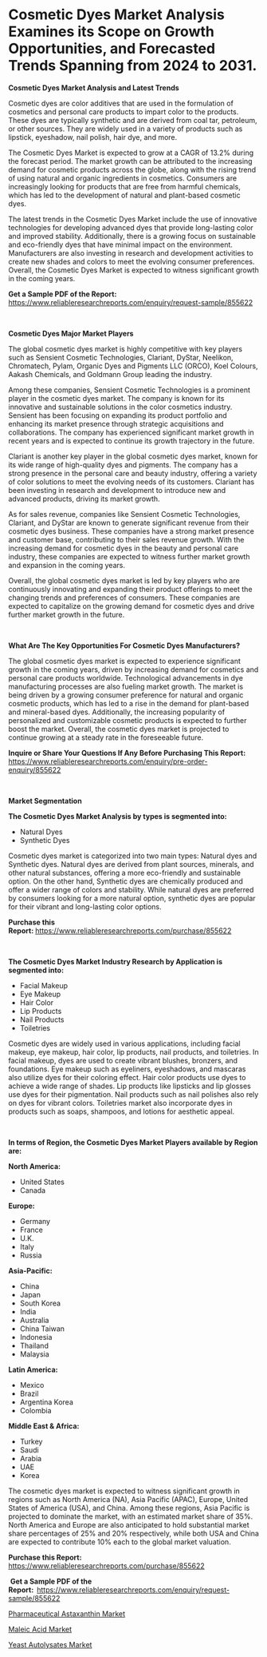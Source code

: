 <p><h1>Cosmetic Dyes Market Analysis Examines its Scope on Growth Opportunities, and Forecasted Trends Spanning from 2024 to 2031.</h1></p><p><strong>Cosmetic Dyes Market Analysis and Latest Trends</strong></p>
<p><p>Cosmetic dyes are color additives that are used in the formulation of cosmetics and personal care products to impart color to the products. These dyes are typically synthetic and are derived from coal tar, petroleum, or other sources. They are widely used in a variety of products such as lipstick, eyeshadow, nail polish, hair dye, and more.</p><p>The Cosmetic Dyes Market is expected to grow at a CAGR of 13.2% during the forecast period. The market growth can be attributed to the increasing demand for cosmetic products across the globe, along with the rising trend of using natural and organic ingredients in cosmetics. Consumers are increasingly looking for products that are free from harmful chemicals, which has led to the development of natural and plant-based cosmetic dyes.</p><p>The latest trends in the Cosmetic Dyes Market include the use of innovative technologies for developing advanced dyes that provide long-lasting color and improved stability. Additionally, there is a growing focus on sustainable and eco-friendly dyes that have minimal impact on the environment. Manufacturers are also investing in research and development activities to create new shades and colors to meet the evolving consumer preferences. Overall, the Cosmetic Dyes Market is expected to witness significant growth in the coming years.</p></p>
<p><strong>Get a Sample PDF of the Report:&nbsp;</strong> <a href="https://www.reliableresearchreports.com/enquiry/request-sample/855622">https://www.reliableresearchreports.com/enquiry/request-sample/855622</a></p>
<p>&nbsp;</p>
<p><strong>Cosmetic Dyes Major Market Players</strong></p>
<p><p>The global cosmetic dyes market is highly competitive with key players such as Sensient Cosmetic Technologies, Clariant, DyStar, Neelikon, Chromatech, Pylam, Organic Dyes and Pigments LLC (ORCO), Koel Colours, Aakash Chemicals, and Goldmann Group leading the industry.</p><p>Among these companies, Sensient Cosmetic Technologies is a prominent player in the cosmetic dyes market. The company is known for its innovative and sustainable solutions in the color cosmetics industry. Sensient has been focusing on expanding its product portfolio and enhancing its market presence through strategic acquisitions and collaborations. The company has experienced significant market growth in recent years and is expected to continue its growth trajectory in the future.</p><p>Clariant is another key player in the global cosmetic dyes market, known for its wide range of high-quality dyes and pigments. The company has a strong presence in the personal care and beauty industry, offering a variety of color solutions to meet the evolving needs of its customers. Clariant has been investing in research and development to introduce new and advanced products, driving its market growth.</p><p>As for sales revenue, companies like Sensient Cosmetic Technologies, Clariant, and DyStar are known to generate significant revenue from their cosmetic dyes business. These companies have a strong market presence and customer base, contributing to their sales revenue growth. With the increasing demand for cosmetic dyes in the beauty and personal care industry, these companies are expected to witness further market growth and expansion in the coming years.</p><p>Overall, the global cosmetic dyes market is led by key players who are continuously innovating and expanding their product offerings to meet the changing trends and preferences of consumers. These companies are expected to capitalize on the growing demand for cosmetic dyes and drive further market growth in the future.</p></p>
<p>&nbsp;</p>
<p><strong>What Are The Key Opportunities For Cosmetic Dyes Manufacturers?</strong></p>
<p><p>The global cosmetic dyes market is expected to experience significant growth in the coming years, driven by increasing demand for cosmetics and personal care products worldwide. Technological advancements in dye manufacturing processes are also fueling market growth. The market is being driven by a growing consumer preference for natural and organic cosmetic products, which has led to a rise in the demand for plant-based and mineral-based dyes. Additionally, the increasing popularity of personalized and customizable cosmetic products is expected to further boost the market. Overall, the cosmetic dyes market is projected to continue growing at a steady rate in the foreseeable future.</p></p>
<p><strong>Inquire or Share Your Questions If Any Before Purchasing This Report:</strong> <a href="https://www.reliableresearchreports.com/enquiry/pre-order-enquiry/855622">https://www.reliableresearchreports.com/enquiry/pre-order-enquiry/855622</a></p>
<p>&nbsp;</p>
<p><strong>Market Segmentation</strong></p>
<p><strong>The Cosmetic Dyes Market Analysis by types is segmented into:</strong></p>
<p><ul><li>Natural Dyes</li><li>Synthetic Dyes</li></ul></p>
<p><p>Cosmetic dyes market is categorized into two main types: Natural dyes and Synthetic dyes. Natural dyes are derived from plant sources, minerals, and other natural substances, offering a more eco-friendly and sustainable option. On the other hand, Synthetic dyes are chemically produced and offer a wider range of colors and stability. While natural dyes are preferred by consumers looking for a more natural option, synthetic dyes are popular for their vibrant and long-lasting color options.</p></p>
<p><strong>Purchase this Report:&nbsp;</strong><a href="https://www.reliableresearchreports.com/purchase/855622">https://www.reliableresearchreports.com/purchase/855622</a></p>
<p>&nbsp;</p>
<p><strong>The Cosmetic Dyes Market Industry Research by Application is segmented into:</strong></p>
<p><ul><li>Facial Makeup</li><li>Eye Makeup</li><li>Hair Color</li><li>Lip Products</li><li>Nail Products</li><li>Toiletries</li></ul></p>
<p><p>Cosmetic dyes are widely used in various applications, including facial makeup, eye makeup, hair color, lip products, nail products, and toiletries. In facial makeup, dyes are used to create vibrant blushes, bronzers, and foundations. Eye makeup such as eyeliners, eyeshadows, and mascaras also utilize dyes for their coloring effect. Hair color products use dyes to achieve a wide range of shades. Lip products like lipsticks and lip glosses use dyes for their pigmentation. Nail products such as nail polishes also rely on dyes for vibrant colors. Toiletries market also incorporate dyes in products such as soaps, shampoos, and lotions for aesthetic appeal.</p></p>
<p>&nbsp;</p>
<p><strong>In terms of Region, the Cosmetic Dyes Market Players available by Region are:</strong></p>
<p>
    <p> <strong> North America: </strong>
        <ul>
            <li>United States</li>
            <li>Canada</li>
        </ul>
        </p> 
    <p> <strong> Europe: </strong>
        <ul>
            <li>Germany</li>
            <li>France</li>
            <li>U.K.</li>
            <li>Italy</li>
            <li>Russia</li>
        </ul>
        </p> 
    <p> <strong> Asia-Pacific: </strong>
        <ul>
            <li>China</li>
            <li>Japan</li>
            <li>South Korea</li>
            <li>India</li>
            <li>Australia</li>
            <li>China Taiwan</li>
            <li>Indonesia</li>
            <li>Thailand</li>
            <li>Malaysia</li>
        </ul>
        </p> 
    <p> <strong> Latin America: </strong>
        <ul>
            <li>Mexico</li>
            <li>Brazil</li>
            <li>Argentina Korea</li>
            <li>Colombia</li>
        </ul>
        </p> 
    <p> <strong> Middle East & Africa: </strong>
        <ul>
            <li>Turkey</li>
            <li>Saudi</li>
            <li>Arabia</li>
            <li>UAE</li>
            <li>Korea</li>
        </ul>
    </p>
    </p>
<p><p>The cosmetic dyes market is expected to witness significant growth in regions such as North America (NA), Asia Pacific (APAC), Europe, United States of America (USA), and China. Among these regions, Asia Pacific is projected to dominate the market, with an estimated market share of 35%. North America and Europe are also anticipated to hold substantial market share percentages of 25% and 20% respectively, while both USA and China are expected to contribute 10% each to the global market valuation.</p></p>
<p><strong>Purchase this Report: </strong><a href="https://www.reliableresearchreports.com/purchase/855622">https://www.reliableresearchreports.com/purchase/855622</a></p>
<p>&nbsp;<strong>Get a Sample PDF of the Report:&nbsp;&nbsp;</strong><a href="https://www.reliableresearchreports.com/enquiry/request-sample/855622">https://www.reliableresearchreports.com/enquiry/request-sample/855622</a></p>
<p><strong></strong></p>
<p><p><a href="https://view.publitas.com/reportprime-1/pharmaceutical-astaxanthin-market-size-growing-and-forecasted-for-period-from-2023-2030-and-provides-complete-market-analysis-of-this-market/">Pharmaceutical Astaxanthin Market</a></p><p><a href="https://view.publitas.com/reportprime-1/maleic-acid-market-offer-valuable-insights-into-market-size-market-share-market-trends-and-projections-spanning-from-2023-to-2030/">Maleic Acid Market</a></p><p><a href="https://view.publitas.com/reportprime-1/yeast-autolysates-market-with-the-goal-of-estimating-the-market-size-and-future-growth-potential-of-various-market-segments-based-on-component-applications-end-user-and-region/">Yeast Autolysates Market</a></p></p>